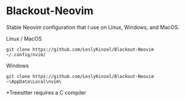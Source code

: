 # Blackout-Neovim

Stable Neovim configuration that I use on Linux, Windows, and MacOS. 

Linux / MacOS
```
git clone https://github.com/LeslyKinzel/Blackout-Neovim ~/.config/nvim/
```

Windows
```
git clone https://github.com/LeslyKinzel/Blackout-Neovim ~\AppData\Local\nvim\
```
*Treesitter requires a C compiler
